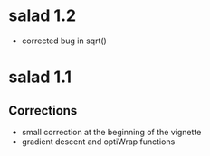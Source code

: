 # salad 1.2

* corrected bug in sqrt()

# salad 1.1

## Corrections

* small correction at the beginning of the vignette
* gradient descent and optiWrap functions
